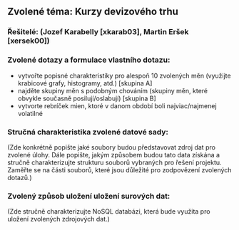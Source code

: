 ## Zvolené téma: Kurzy devizového trhu

### Řešitelé: (Jozef Karabelly [xkarab03], Martin Eršek [xersek00])

### Zvolené dotazy a formulace vlastního dotazu:

- vytvořte popisné charakteristiky pro alespoň 10 zvolených měn (využijte krabicové grafy, histogramy, atd.) [skupina A]
- najděte skupiny měn s podobným chováním (skupiny měn, které obvykle současně posilují/oslabují) [skupina B]
- vytvorte rebríček mien, ktoré v danom období boli najviac/najmenej volatilné

### Stručná charakteristika zvolené datové sady:
(Zde konkrétně popište jaké soubory budou představovat zdroj dat pro zvolené úlohy. Dále popište, jakým způsobem budou tato data získána a stručně charakterizujte strukturu souborů vybraných pro řešení projektu. Zaměřte se na části souborů, které jsou důležité pro zodpovězení zvolených dotazů.)

### Zvolený způsob uložení uložení surových dat:
(Zde stručně charakterizujte NoSQL databázi, která bude využita pro uložení zvolených zdrojových dat.) 

